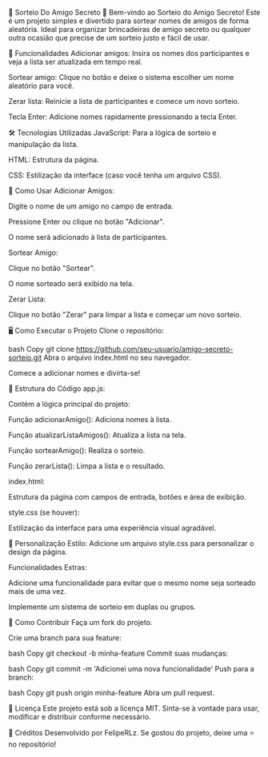 🎉 Sorteio Do Amigo Secreto 🎉
Bem-vindo ao Sorteio do Amigo Secreto! Este é um projeto simples e divertido para sortear nomes de amigos de forma aleatória. Ideal para organizar brincadeiras de amigo secreto ou qualquer outra ocasião que precise de um sorteio justo e fácil de usar.

🚀 Funcionalidades
Adicionar amigos: Insira os nomes dos participantes e veja a lista ser atualizada em tempo real.

Sortear amigo: Clique no botão e deixe o sistema escolher um nome aleatório para você.

Zerar lista: Reinicie a lista de participantes e comece um novo sorteio.

Tecla Enter: Adicione nomes rapidamente pressionando a tecla Enter.

🛠️ Tecnologias Utilizadas
JavaScript: Para a lógica de sorteio e manipulação da lista.

HTML: Estrutura da página.

CSS: Estilização da interface (caso você tenha um arquivo CSS).

📂 Como Usar
Adicionar Amigos:

Digite o nome de um amigo no campo de entrada.

Pressione Enter ou clique no botão "Adicionar".

O nome será adicionado à lista de participantes.

Sortear Amigo:

Clique no botão "Sortear".

O nome sorteado será exibido na tela.

Zerar Lista:

Clique no botão "Zerar" para limpar a lista e começar um novo sorteio.

🖥️ Como Executar o Projeto
Clone o repositório:

bash
Copy
git clone https://github.com/seu-usuario/amigo-secreto-sorteio.git
Abra o arquivo index.html no seu navegador.

Comece a adicionar nomes e divirta-se!

📝 Estrutura do Código
app.js:

Contém a lógica principal do projeto:

Função adicionarAmigo(): Adiciona nomes à lista.

Função atualizarListaAmigos(): Atualiza a lista na tela.

Função sortearAmigo(): Realiza o sorteio.

Função zerarLista(): Limpa a lista e o resultado.

index.html:

Estrutura da página com campos de entrada, botões e área de exibição.

style.css (se houver):

Estilização da interface para uma experiência visual agradável.

🎨 Personalização
Estilo: Adicione um arquivo style.css para personalizar o design da página.

Funcionalidades Extras:

Adicione uma funcionalidade para evitar que o mesmo nome seja sorteado mais de uma vez.

Implemente um sistema de sorteio em duplas ou grupos.

🤝 Como Contribuir
Faça um fork do projeto.

Crie uma branch para sua feature:

bash
Copy
git checkout -b minha-feature
Commit suas mudanças:

bash
Copy
git commit -m 'Adicionei uma nova funcionalidade'
Push para a branch:

bash
Copy
git push origin minha-feature
Abra um pull request.

📄 Licença
Este projeto está sob a licença MIT. Sinta-se à vontade para usar, modificar e distribuir conforme necessário.

🙌 Créditos
Desenvolvido por FelipeRLz.
Se gostou do projeto, deixe uma ⭐ no repositório!
